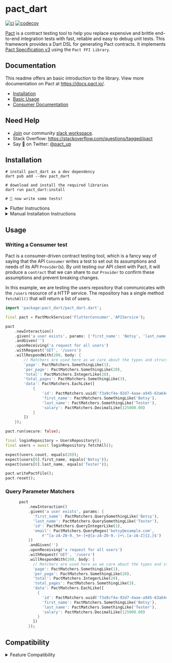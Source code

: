 # pact_dart

[![ci](https://github.com/matthewshirley/pact_dart/actions/workflows/ci.yml/badge.svg)](https://github.com/matthewshirley/pact_dart/actions/workflows/ci.yml)
[![codecov](https://codecov.io/gh/matthewshirley/pact_dart/branch/main/graph/badge.svg?token=N7495X6QCL)](https://codecov.io/gh/matthewshirley/pact_dart)

[Pact][pact-docs] is a contract testing tool to help you replace expensive and brittle end-to-end integration tests with fast, reliable and easy to debug unit tests. This framework provides a Dart DSL for generating Pact contracts. It implements [Pact Specification v3][pact-specification-v3] using the `Pact FFI Library`.

## Documentation

This readme offers an basic introduction to the library. View more documentation on Pact at https://docs.pact.io/.

- [Installation](#installation)
- [Basic Usage](#usage)
- [Consumer Documentation](./doc/consumer.md)

## Need Help

- [Join](<(http://slack.pact.io)>) our community [slack workspace](http://pact-foundation.slack.com/).
- Stack Overflow: https://stackoverflow.com/questions/tagged/pact
- Say 👋 on Twitter: [@pact_up]

## Installation

```shell
# install pact_dart as a dev dependency
dart pub add --dev pact_dart

# download and install the required libraries
dart run pact_dart:install

# 🚀 now write some tests!
```

<details><summary>Flutter Instructions</summary>

### Flutter Installation

```bash
# install pact_dart as a dev dependency
flutter pub add --dev pact_dart

# download and install the required libraries
flutter pub run pact_dart:install

# 🚀 now write some tests!
```

</details>

<details><summary>Manual Installation Instructions</summary>

### Modify Library Location

By default, the `Pact FFI Library` is installed to `/usr/local/lib` on macOS and Linux. However, you can use the `PACT_DART_LIB_DOWNLOAD_PATH` environment variable to modify the installation path.

```
PACT_DART_LIB_DOWNLOAD_PATH=/app/my-other-location dart run pact_dart:install
```

### Manual Installation

Download the latest `Pact FFI Library` [libraries] for your OS, and install onto a standard library search path (for example, we suggest: `/usr/local/lib` on OSX/Linux):

Ensure you have the correct extension for your OS:

- For Mac OSX: `.dylib`
- For Linux: `.so`
- For Windows: `.dll`

```sh
wget https://github.com/pact-foundation/pact-reference/releases/download/libpact_ffi-v0.0.2/libpact_ffi-osx-x86_64.dylib.gz
gunzip libpact_ffi-osx-x86_64.dylib.gz
mv libpact_ffi-osx-x86_64.dylib /usr/local/lib/libpact_ffi.dylib
```

</details>

## Usage

### Writing a Consumer test

Pact is a consumer-driven contract testing tool, which is a fancy way of saying that the API `Consumer` writes a test to set out its assumptions and needs of its API `Provider`(s). By unit testing our API client with Pact, it will produce a `contract` that we can share to our `Provider` to confirm these assumptions and prevent breaking changes.

In this example, we are testing the users repository that communicates with the `/users` resource of a HTTP service. The repository has a single method `fetchAll()` that will return a list of users.

```dart
import 'package:pact_dart/pact_dart.dart';

final pact = PactMockService('FlutterConsumer','APIService');

pact
    .newInteraction()
    .given('a user exists', params: {'first_name': 'Betsy', 'last_name': 'Tester'})
    .andGiven('')
    .uponReceiving('a request for all users')
    .withRequest('GET', '/users')
    .willRespondWith(200, body: {
        // Matchers are used here as we care about the types and structure of the response and not the exact values.
        'page': PactMatchers.SomethingLike(1),
        'per_page': PactMatchers.SomethingLike(20),
        'total': PactMatchers.IntegerLike(20),
        'total_pages': PactMatchers.SomethingLike(3),
        'data': PactMatchers.EachLike([
            {
                'id': PactMatchers.uuid('f3a9cf4a-92d7-4aae-a945-63a6440b528b'),
                'first_name': PactMatchers.SomethingLike('Betsy'),
                'last_name': PactMatchers.SomethingLike('Tester'),
                'salary': PactMatchers.DecimalLike(125000.00)
            }
        ])
    });

pact.run(secure: false);

final loginRepository = UsersRepository();
final users = await loginRepository.fetchAll();

expect(users.count, equals(20));
expect(users[0].first_name, equals('Betsy'));
expect(users[0].last_name, equals('Tester'));

pact.writePactFile();
pact.reset();
```

### Query Parameter Matchers

```dart
      pact
          .newInteraction()
          .given('a user exists', params: {
            'first_name': PactMatchers.QuerySomethingLike('Betsy'),
            'last_name': PactMatchers.QuerySomethingLike('Tester'),
            'id': PactMatchers.QueryIntegerLike(1),
            'email': PactMatchers.QueryRegex('betsy@example.com',
                r'^[a-zA-Z0-9._%+-]+@[a-zA-Z0-9.-]+\.[a-zA-Z]{2,}$')
          })
          .andGiven('')
          .uponReceiving('a request for all users')
          .withRequest('GET', '/users')
          .willRespondWith(200, body: {
            // Matchers are used here as we care about the types and structure of the response and not the exact values.
            'page': PactMatchers.SomethingLike(1),
            'per_page': PactMatchers.SomethingLike(20),
            'total': PactMatchers.IntegerLike(20),
            'total_pages': PactMatchers.SomethingLike(3),
            'data': PactMatchers.EachLike([
              {
                'id': PactMatchers.uuid('f3a9cf4a-92d7-4aae-a945-63a6440b528b'),
                'first_name': PactMatchers.SomethingLike('Betsy'),
                'last_name': PactMatchers.SomethingLike('Tester'),
                'salary': PactMatchers.DecimalLike(125000.00)
              }
            ])
          });
```

## Compatibility

<details><summary>Feature Compatibility</summary>

| Feature                                                                | Supported |
| ---------------------------------------------------------------------- | --------- |
| HTTP Pacts                                                             | ✅         |
| Asychronous message pacts                                              | ❌         |
| Regular expression matching                                            | ✅         |
| Type based matching ("like")                                           | ✅         |
| Flexible array length ("each like")                                    | ✅         |
| Verify a pact that uses the Pact specification v3 format               | ✅         |
| Pact specification v3 matchers                                         | 🔨         |
| Pact specification v3 generators                                       | ❌         |
| Multiple provider states (pact creation)                               | ✅         |
| Multiple provider states (pact verification)                           | ❌         |
| Publish pacts to Pact Broker                                           | ❌         |
| Tag consumer version in Pact Broker when publishing pact               | ❌         |
| Dynamically fetch pacts for provider from Pact Broker for verification | ❌         |
| Dynamically fetch pacts for provider with specified tags               | ❌         |
| Automatically tag consumer/provider with name of git branch            | ❌         |
| Use 'pacts for verification' Pact Broker API                           | ❌         |
| Pending pacts                                                          | ❌         |
| WIP pacts                                                              | ❌         |
| JSON test results output                                               | ❌         |
| XML test results output                                                | ❌         |
| Markdown test results output                                           | ❌         |
| Run a single interaction when verifying a pact                         | ❌         |
| Injecting values from provider state callbacks                         | ❌         |
| Date/Time expressions with generators                                  | ❌         |

- ✅ -- Implemented
- 🔨 -- Partially implemented
- ❌ -- Not implemented

</details>

[pact-docs]: https://docs.pact.io
[pact-specification-v3]: https://github.com/pact-foundation/pact-specification/tree/version-3
[slack]: https://slack.pact.io
[pact website]: https://docs.pact.io/
[slack channel]: https://pact-foundation.slack.com
[@pact_up]: https://twitter.com/pact_up
